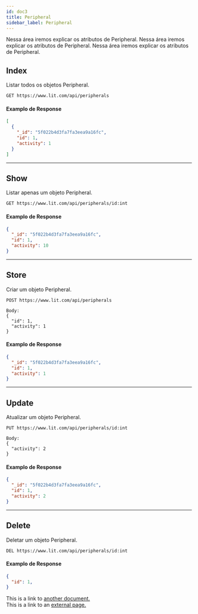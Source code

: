 ```yaml
---
id: doc3
title: Peripheral
sidebar_label: Peripheral
---
```


Nessa área iremos explicar os atributos de Peripheral.
Nessa área iremos explicar os atributos de Peripheral.
Nessa área iremos explicar os atributos de Peripheral.


## Index

Listar todos os objetos Peripheral.

```http
GET https://www.lit.com/api/peripherals
```

#### Examplo de Response
```JSON
[
  {
    "_id": "5f022b4d3fa7fa3eea9a16fc",
    "id": 1,
    "activity": 1
  }
]
```
---

## Show

Listar apenas um objeto Peripheral.

```http
GET https://www.lit.com/api/peripherals/id:int
```

#### Examplo de Response
```JSON
{
  "_id": "5f022b4d3fa7fa3eea9a16fc",
  "id": 1,
  "activity": 10
}
```
---

## Store

Criar um objeto Peripheral.

```http
POST https://www.lit.com/api/peripherals

Body:
{
  "id": 1,
  "activity": 1
}
```

#### Examplo de Response
```JSON
{
  "_id": "5f022b4d3fa7fa3eea9a16fc",
  "id": 1,
  "activity": 1
}
```


---

## Update

Atualizar um objeto Peripheral.

```http
PUT https://www.lit.com/api/peripherals/id:int

Body:
{
  "activity": 2
}
```

#### Examplo de Response
```JSON
{
  "_id": "5f022b4d3fa7fa3eea9a16fc",
  "id": 1,
  "activity": 2
}
```

---

## Delete

Deletar um objeto Peripheral.

```http
DEL https://www.lit.com/api/peripherals/id:int
```

#### Examplo de Response
```JSON
{
  "id": 1,
}
```














This is a link to [another document.](doc3.md)  
This is a link to an [external page.](http://www.example.com)

